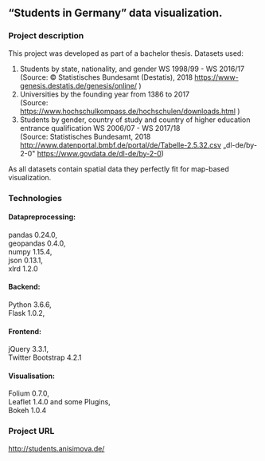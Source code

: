 ## “Students in Germany” data visualization.
### Project description
This project was developed as part of a bachelor thesis. Datasets used:  
1. Students by state, nationality, and gender WS 1998/99 - WS 2016/17  
(Source: © Statistisches Bundesamt (Destatis), 2018 https://www-genesis.destatis.de/genesis/online/ )
2. Universities by the founding year from 1386 to 2017  
(Source: https://www.hochschulkompass.de/hochschulen/downloads.html )
3. Students by gender, country of study and country of higher education entrance qualification WS 2006/07 - WS 2017/18  
(Source: Statistisches Bundesamt, 2018 http://www.datenportal.bmbf.de/portal/de/Tabelle-2.5.32.csv „dl-de/by-2-0" https://www.govdata.de/dl-de/by-2-0)  

As all datasets contain spatial data they perfectly fit for map-based visualization.  

### Technologies
#### Datapreprocessing: 
pandas 0.24.0,  
geopandas 0.4.0,   
numpy 1.15.4,  
json 0.13.1,  
xlrd 1.2.0
#### Backend:         
Python 3.6.6,  
Flask 1.0.2,
#### Frontend:         
jQuery 3.3.1,  
Twitter Bootstrap 4.2.1
#### Visualisation:    
Folium 0.7.0,  
Leaflet 1.4.0 and some Plugins,  
Bokeh 1.0.4  

### Project URL
http://students.anisimova.de/

